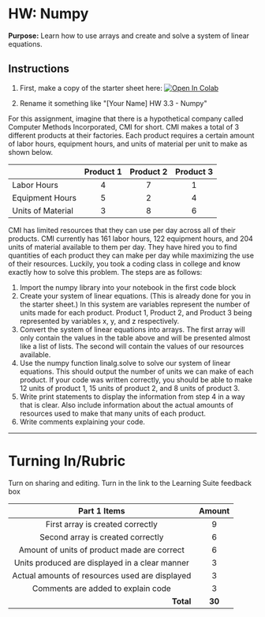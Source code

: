 # HW: Numpy

**Purpose:** Learn how to use arrays and create and solve a system of linear equations.

## Instructions

1. First, make a copy of the starter sheet here: <a href="Add link here" target="_blank"><img src="https://colab.research.google.com/assets/colab-badge.svg" alt="Open In Colab"/></a>

2. Rename it something like "[Your Name] HW 3.3 - Numpy"

For this assignment, imagine that there is a hypothetical company called Computer Methods Incorporated, CMI for short. CMI makes a total of 3 different products at their factories. Each product requires a certain amount of labor hours, equipment hours, and units of material per unit to make as shown below.

|                   | Product 1 | Product 2 | Product 3 |
|-------------------|:---------:|:---------:|:---------:|
| Labor Hours       |     4     |     7     |     1     |
| Equipment Hours   |     5     |     2     |     4     |
| Units of Material |     3     |     8     |     6     |

CMI has limited resources that they can use per day across all of their products. CMI currently has 161 labor hours, 122 equipment hours, and 204 units of material available to them per day. They have hired you to find quantities of each product they can make per day while maximizing the use of their resources. Luckily, you took a coding class in college and know exactly how to solve this problem. The steps are as follows:

1. Import the numpy library into your notebook in the first code block
2. Create your system of linear equations. (This is already done for you in the starter sheet.) In this system are variables represent the number of units made for each product. Product 1, Product 2, and Product 3 being represented by variables x, y, and z respectively.
3. Convert the system of linear equations into arrays. The first array will only contain the values in the table above and will be presented almost like a list of lists. The second will contain the values of our resources available.
4. Use the numpy function linalg.solve to solve our system of linear equations. This should output the number of units we can make of each product. If your code was written correctly, you should be able to make 12 units of product 1, 15 units of product 2, and 8 units of product 3.
5. Write print statements to display the information from step 4 in a way that is clear. Also include information about the actual amounts of resources used to make that many units of each product.
6. Write comments explaining your code.

---

# Turning In/Rubric

Turn on sharing and editing. Turn in the link to the Learning Suite feedback box

|                **Part 1 Items**                | **Amount** |  
|:----------------------------------------------:|:----------:|
|        First array is created correctly        |     9      |
|       Second array is created correctly        |     6      |
|  Amount of units of product made are correct   |     6      |
| Units produced are displayed in a clear manner |     3      |
| Actual amounts of resources used are displayed |     3      |
|       Comments are added to explain code       |     3      |
| <div style="text-align: right">**Total**</div> |   **30**   |
